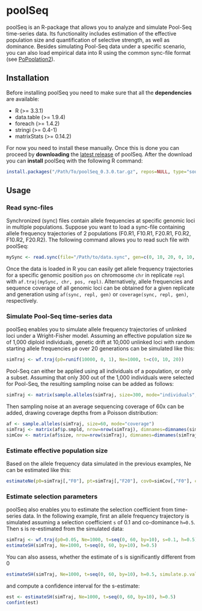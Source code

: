 # poolSeq
poolSeq is an R-package that allows you to analyze and simulate Pool-Seq time-series data. Its functionality includes estimation of the effective population size and quantification of selective strength, as well as dominance. Besides simulating Pool-Seq data under a specific scenario, you can also load empirical data into R using the common sync-file format (see [PoPoolation2]).

## Installation
Before installing poolSeq you need to make sure that all the __dependencies__ are available:

* R (>= 3.3.1)
* data.table (>= 1.9.4)
* foreach (>= 1.4.2)
* stringi (>= 0.4-1)
* matrixStats (>= 0.14.2)

For now you need to install these manually. Once this is done you can proceed by __downloading__ the [latest release] of poolSeq. After the download you can __install__ poolSeq with the following R command:

```R
install.packages("/Path/To/poolSeq_0.3.0.tar.gz", repos=NULL, type="source")
```

## Usage
### Read sync-files
Synchronized (sync) files contain allele frequencies at specific genomic loci in multiple populations. Suppose you want to load a sync-file containing allele frequency trajectories of 2 populations (F0.R1, F10.R1, F20.R1, F0.R2, F10.R2, F20.R2). The following command allows you to read such file with poolSeq:

```R
mySync <- read.sync(file="/Path/to/data.sync", gen=c(0, 10, 20, 0, 10, 20), repl=c(1, 1, 1, 2, 2, 2), rising = FALSE)
```

Once the data is loaded in R you can easily get allele frequency trajectories for a specific genomic position `pos` on chromosome `chr` in replicate `repl` with `af.traj(mySync, chr, pos, repl)`. Alternatively, allele frequencies and sequence coverage of all genomic loci can be obtained for a given replicate and generation using `af(sync, repl, gen)` or `coverage(sync, repl, gen)`, respectively.

### Simulate Pool-Seq time-series data
poolSeq enables you to simulate allele frequency trajectories of unlinked loci under a Wright-Fisher model. Assuming an effective population size `Ne` of 1,000 diploid individuals, genetic drift at 10,000 unlinked loci with random starting allele frequencies `p0` over 20 generations can be simulated like this:

```R
simTraj <- wf.traj(p0=runif(10000, 0, 1), Ne=1000, t=c(0, 10, 20))
```

Pool-Seq can either be applied using all individuals of a population, or only a subset. Assuming that only 300 out of the 1,000 individuals were selected for Pool-Seq, the resulting sampling noise can be added as follows:

```R
simTraj <- matrix(sample.alleles(simTraj, size=300, mode="individuals", Ncensus=1000), nrow=nrow(simTraj), dimnames=dimnames(simTraj))
```

Then sampling noise at an average sequencing coverage of 60x can be added, drawing coverage depths from a Poisson distribution:

```R
af <- sample.alleles(simTraj, size=60, mode="coverage")
simTraj <- matrix(af$p.smpld, nrow=nrow(simTraj), dimnames=dimnames(simTraj))
simCov <- matrix(af$size, nrow=nrow(simTraj), dimnames=dimnames(simTraj))
```

### Estimate effective population size
Based on the allele frequency data simulated in the previous examples, Ne can be estimated like this:

```R
estimateNe(p0=simTraj[,"F0"], pt=simTraj[,"F20"], cov0=simCov[,"F0"], covt=simCov[,"F20"], t=20, Ncensus=1000, poolSize=c(300, 300))
```

### Estimate selection parameters
poolSeq also enables you to estimate the selection coefficient from time-series data. In the following example, first an allele frequency trajectory is simulated assuming a selection coefficient `s` of 0.1 and co-dominance `h=0.5`. Then s is re-estimated from the simulated data:

```R
simTraj <- wf.traj(p0=0.05, Ne=1000, t=seq(0, 60, by=10), s=0.1, h=0.5)
estimateSH(simTraj, Ne=1000, t=seq(0, 60, by=10), h=0.5)
```

You can also assess, whether the estimate of s is significantly different from 0

```R
estimateSH(simTraj, Ne=1000, t=seq(0, 60, by=10), h=0.5, simulate.p.value=TRUE)
```

and compute a confidence interval for the s-estimate:

```R
est <- estimateSH(simTraj, Ne=1000, t=seq(0, 60, by=10), h=0.5)
confint(est)
```

[PoPoolation2]: https://sourceforge.net/projects/popoolation2/
[latest release]: https://github.com/ThomasTaus/poolSeq/releases